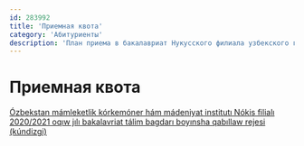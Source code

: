 ```yaml
---
id: 283992
title: 'Приемная квота'
category: 'Абитуриенты'
description: 'План приема в бакалавриат Нукусского филиала узбекского государственного института искусств и культуры на 2020/2021 учебный год'
---
```


# Приемная квота

[Ózbekstan mámleketlik kórkemóner hám mádeniyat institutı Nókis filialı 2020/2021 oqıw jılı bakalavriat tálim bagdarı boyınsha qabıllaw rejesi (kúndizgi)](/page/283992/Ozbekstan_mamleketlik_korkemoner_ham_madeniyat_institutı_Nokis_filialı.pdf)

